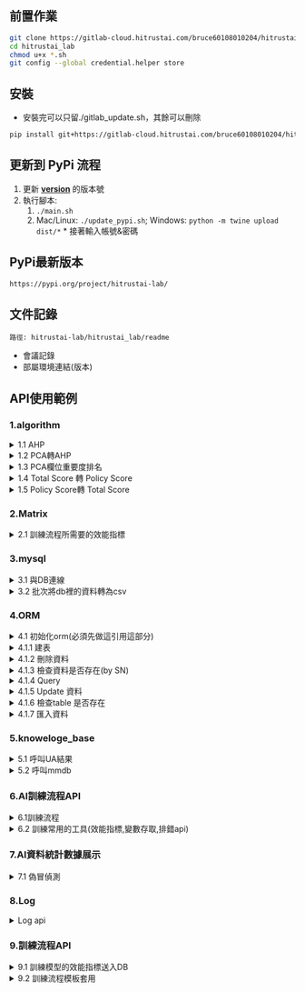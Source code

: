 ## 前置作業
```sh
git clone https://gitlab-cloud.hitrustai.com/bruce60108010204/hitrustai-lab.git -b v1.1.0
cd hitrustai_lab
chmod u+x *.sh
git config --global credential.helper store
```

## 安裝
- 安裝完可以只留./gitlab_update.sh，其餘可以刪除
```sh
pip install git+https://gitlab-cloud.hitrustai.com/bruce60108010204/hitrustai-lab@v1.1.0
```
## 更新到 PyPi 流程
1. 更新 [__version__](./hitrustai_lab/__init__.py) 的版本號
2. 執行腳本:
   1. ```./main.sh```  
   2. Mac/Linux: ```./update_pypi.sh```; Windows: ```python -m twine upload dist/*``` * 接著輸入帳號&密碼

## PyPi最新版本
```sh
https://pypi.org/project/hitrustai-lab/
```

## 文件記錄
`路徑: hitrustai-lab/hitrustai_lab/readme`
- 會議記錄
- 部屬環境連結(版本)

## API使用範例
### 1.algorithm
<details>
<summary>1.1 AHP</summary>
<pre><code>
from hitrustai_lab.algorithm.ahp import AHPWeight
ahp_weight = {
    "robot_detection_score": 1,
    "ip_connection_score": 2,
    "internet_info_score": 2,
    "ip_change_score": 3,
    "device_consistency_score": 4,
    "device_connection_score": 5,
    "personal_device_score": 6,
    "bio_behavior_score": 7
}
ahpw = AHPWeight(ahp_weight)
dict_weight = ahpw.output_weight()
dict_weight
</code></pre>
</details>

<details>
<summary>1.2 PCA轉AHP</summary>
<pre><code>
from hitrustai_lab.algorithm.score_translate import pca_to_ahp
df = pd.read_csv("model_predict.csv")
features = ['device_consistency_score', 'internet_info_score',
            'personal_device_score', 'device_connection_score', 'ip_change_score',
            'ip_connection_score', 'bio_behavior_score', 'robot_detection_score']
x = df.loc[:, features].values
model = PCA(n_components=8)
model.fit(x)
df1 = pca_column_rank(model, features)
dict_from_list = pca_to_ahp(df1)
print(dict_from_list)
</code></pre>
</details>

<details>
<summary>1.3 PCA欄位重要度排名</summary>
<pre><code>
from hitrustai_lab.algorithm.score_translate import pca_column_rank
df = pd.read_csv("model_predict.csv")
features = ['device_consistency_score', 'internet_info_score',
            'personal_device_score', 'device_connection_score', 'ip_change_score',
            'ip_connection_score', 'bio_behavior_score', 'robot_detection_score']
x = df.loc[:, features].values
model = PCA(n_components=8)
model.fit(x)
df1 = pca_column_rank(model, features)
</code></pre>
</details>

<details>
<summary>1.4 Total Score 轉 Policy Score</summary>
<pre><code>
from hitrustai_lab.algorithm.score_translate import total_score_to_policy_score
total_score_to_policy_score(0.1)
</code></pre>
</details>

<details>
<summary>1.5 Policy Score轉 Total Score </summary>
<pre><code>
from hitrustai_lab.algorithm.score_translate import policy_score_to_total_score
policy_score_to_total_score(0.1)
</code></pre>
</details>


### 2.Matrix
<!-- <details>
<summary>2.1 透過回歸找尋最佳policy_score以下為1</summary>
<pre><code>
import numpy as np
from hitrustai_lab.matrix.model_matrix import get_best_score
policy_score = np.random.rand(100)
label = np.random.randint(2, size=100)
dict_item = {
    "policy_score" : policy_score,
    "label" : label
}
df = pd.DataFrame(dict_item)
get_best_score(df,"policy_score","label")
</code></pre>
</details> -->

<details>
<summary>2.1 訓練流程所需要的效能指標</summary>

```py
from hitrustai_lab.matrix.model_performance import ModelPerfornance

mp = ModelPerfornance(score_type='policy_score')
list_y_test, list_y_score = mp.model_train()
result = mp.performance_output(list_y_test, list_y_score)
print(result)
```
</details>


### 3.mysql
<details>
<summary>3.1 與DB連線</summary>
<pre><code>
from hitrustai_lab.mysql.connenction_db import open_connection
engine = open_connection(host="192.168.10.102", port="3305", user="root", passwd="root16313302", db="diia_test")
sql = 'SELECT * FROM diia_test.deviceinfo' 
engine.execute(sql)
df = pd.read_sql(sql, engine)
engine.close()
</code></pre>
</details>

<details>
<summary>3.2 批次將db裡的資料轉為csv</summary>

<pre><code>
from hitrustai_lab.mysql.get_db_to_csv_batch import DBDownload
db_name = "diia_release"
table = "deviceinfo"
diia = DBDownload(
    db_name=db_name,
    user="root",
    passwd="root16313302",
    host="192.168.10.112",
    port=3305,
    table=table,
    batch_size=10000,
    file_name_csv="new_diia.csv",
    sql_time = "where udid like '154637530395207*%'"
)
sql_cmd = """
    SELECT * FROM %s.%s
""" % (db_name, table)
diia.run(sql_cmd)
print("---成功---")
</code></pre>
</details>


### 4.ORM

<details>
<summary>4.1 初始化orm(必須先做這引用這部分)</summary>
<pre><code>
from hitrustai_lab.orm import Orm
host = '192.168.10.201',
port = '3306',
db = 'acqfd_test'
user = 'acqfd',
pwd = 'acqfd16313302',
orm_profile = get_orm_profile(host=host, port=port, db=diia_db, user=db_user, pwd=db_pwd)
orm = Orm(profile=orm_profile)
</code></pre>
</details>

<details>
<summary>4.1.1 建表</summary>
<pre><code>
from sqlalchemy import Column, text, Integer, String
from sqlalchemy.dialects.mysql import TIMESTAMP
from sqlalchemy.ext.declarative import declarative_base
Base = declarative_base()
metadata = Base.metadata
class TestTable(Base):
    __tablename__ = 'udid_history'
    pk_id = Column(Integer, primary_key=True, autoincrement=True, unique=True)
    sn = Column(String(120, 'utf8mb4_unicode_ci'), nullable=False)
    name = Column(String(45, 'utf8mb4_unicode_ci'), nullable=False)
    city = Column(String(45, 'utf8mb4_unicode_ci'), nullable=False)
    create_time = Column(TIMESTAMP(fsp=6), nullable=False,
                            server_default=text("CURRENT_TIMESTAMP(6)"))
orm.create_table(Base, TestTable)
print('Create table done.')
</code></pre>
</details>

<details>
<summary>4.1.2 刪除資料</summary>
<pre><code>
data = pd.DataFrame({
    'sn':['test1', 'test2'],
    'name':['John', 'Eric'], 
    'city':['Taipei', 'Tokyo']
})
orm.delete(data, TestTable)
</code></pre>
</details>

<details>
<summary>4.1.3 檢查資料是否存在(by SN)</summary>
<pre><code>
sn = 'test1'
result = orm.check_sn(TestTable.sn, sn)
print(result)
</code></pre>
</details>

<details>
<summary>4.1.4 Query</summary>
<pre><code>
from .Tables.TB3DS import ThreeDS1Detect
'''
參數說明:
1. limit: 要查詢的資料筆數，預設 = None (查全部資料)
2. order_by: 按照指定的欄位排序，預設 = None (不排序)
3. fields: 指定query的欄位，預設 = None (查全部欄位)
4. args: 其他查詢條件
'''  
limit = 10000
order_by = (ThreeDS1Detect.create_time, 'asc')
fields = [
    'create_time', 
    'client_info_id',
    'customer_servertime', 
    'sn', 
    'sp_tx_id', 
    'threeds_type'
]
tb = orm.query_filter(ThreeDS1Detect, limit, order_by, fields)
print(tb)
</code></pre>
</details>

<details>
<summary>4.1.5 Update 資料</summary>
<pre><code>
column_values = {'sn':'test1'}
update_content = {'city':'Los Angeles'}
orm.update(TestTable, column_values, update_content)
</code></pre>
</details>

<details>
<summary>4.1.6 檢查table 是否存在</summary>
<pre><code>
result = orm.check_exist(TestTable)
print(result)
</code></pre>
</details>

<details>
<summary>4.1.7 匯入資料</summary>
<pre><code>
data = pd.DataFrame({
    'sn':['test1', 'test2', 'test3', 'test4', 'test5'],
    'name':['John', 'Eric', 'Steven', 'Bruce', 'Chris'], 
    'city':['Taipei', 'Tokyo', 'Taipei', 'London', 'Liverpool']
})
orm.data_to_DB(data, TestTable)
</code></pre>
</details>

### 5.knoweloge_base
<details>
<summary>5.1 呼叫UA結果</summary>
<pre><code>
from hitrustai_lab.knoweloge_base.call_useranent_so import UserAgentDecoder
ua = "Mozilla/5.0 (Macintosh; Intel Mac OS X 10_14_6) AppleWebKit/537.36 (KHTML, like Gecko) Chrome/80.0.3987.158 Safari/537.36"
width = "1680"
height = "1050"
ratio = "2"
platform = "iPad"
gpuName = "Apple GPU"
uad = UserAgentDecoder("../include/ua.so")
dict_ua = uad.run(ua, width, height, ratio, platform, gpuName)
print(dict_ua)
</code></pre>
</details>

<details>
<summary>5.2 呼叫mmdb</summary>
<pre><code>
from hitrustai_lab.knoweloge_base.geoip import Geoip
gp = Geoip("./nas/geoip_coordinate_v2.mmdb")
gp.get_diia(ip)
</code></pre>
</details>


### 6.AI訓練流程API
<details>
<summary>6.1訓練流程</summary>
- train不能有參數
- 需去diia專案下載pass.so

```sh
mkdir env
cd env
vi .env
```
.env
```sh
DB_ENGINE=mysql+pymysql
DB_NAME=diiadev
DB_HOST=192.168.10.201
DB_PORT=3306
DB_USERNAME=diia
DB_PASS=6357621dc964d476e0ad88d81b25518e

KAFKA_N=3
KAFKA_HOST_1=192.168.10.201
KAFKA_PORT_1=9092
KAFKA_HOST_2=192.168.10.202
KAFKA_PORT_2=9092
KAFKA_HOST_3=192.168.10.203
KAFKA_PORT_3=9092

SOURCE_PATH_DATASET=./data/dataset/
SOURCE_PATH_KNOWLEDGE=./data/kg/
SOURCE_PATH_LIB=./data/lib/
```

```py
from hitrustai_lab.model_train.ai_module_train import HitrustaiTrainTemple
from hitrustai_lab.algorithm.ahp import AHPWeight
from hitrustai_lab.orm.Tables.TBMarchant import TbMarchatriskValidationReport

path = "../../../nas/Bill/Code - 風險商店模型/即時預測/"
mr = MercahtRisk(file_path='./',
    inputData_Auth=path+'tb_auth_detect_211227_removeUnnecessaryCols.csv',
    inputData_AuthResult=path+'tb_auth_real_result_211227_removeUnnecessaryCols.csv',
    inputData_merchantInfo=path+'merchantInfo_211227_removeUncessaryCols.csv',
    inputData_merchantInfoCleaned=path+'merchantInfoCleaned_211227_removeUncessaryCols.csv', 
    save_path="./data/lib/")


dict_model = {
    "MercahtRisk": mr
}
ahp_weight = {
    "MercahtRisk": 1,
}
ahpw = AHPWeight(ahp_weight)
dict_weight = ahpw.output_weight()
htt = HitrustaiTrainTemple(dict_ahp_weight=dict_weight,dict_model=dict_model, so_name="./data/passwd.so")
manager_dict = htt.train()

tb = TbMarchatriskValidationReport(
    customer_id=htt.mq_info["customer_id"],
    model_id=htt.mq_info["model_id"],
    training_id=htt.mq_info["training_id"],
    source_start_date=htt.train_info["source_end_date"],
    source_end_date=htt.train_info["source_end_date"],
    model_name="mercaht_risk",
    training_sample_count=1000000,
    validation_sample_count=450,
    accuracy=htt.accuracy,
    precision=htt.precision,
    recall=htt.recall,
    f1_score=htt.f1_score,
    marchatrisk_weight=dict_weight["MercahtRisk"],
    marchatrisk_accuracy=manager_dict["MercahtRisk"]["report"]["accuracy"],
    marchatrisk_precision=manager_dict["MercahtRisk"]["report"]["precision"],
    marchatrisk_recall=manager_dict["MercahtRisk"]["report"]["recall"],
    marchatrisk_f1_score=manager_dict["MercahtRisk"]["report"]["f1_score"],
)
htt.orm_to_table(tb, manager_dict)
```

</details>
<details>
<summary>6.2 訓練常用的工具(效能指標,變數存取,排錯api)</summary>

```py
from hitrustai_lab.model_train.core.utils import AITrainUtilsAPI

class MyTrain(AITrainUtilsAPI):
    def train(self):
        try:
            ...
        except Exception as e:
            errMsg = self.err_reason(e)
            self.report("9909", reason="Fraud Detect-" + errMsg)

        # 存取變數
        self.save_variable((變數1,變數2), save_path + 'myself.pkl')
        # 讀取變數
        val = self.load_variavle(save_path + 'myself.pkl')
        result = self.confuse_classification_report(df['true_label'], df['predict_label'])

```
</details>


### 7.AI資料統計數據展示
<details>
<summary>7.1 偽冒偵測</summary>

#### 下載資料請參照3.2

```py
from hitrustai_lab.analysis.data_statistical_analyse import DataAnalyse

da = DataAnalyse()
da.read_fraud()
da.data_analyse()
da.df_all['UDID'] = da.df_all['UDID'].astype(str)
with pd.ExcelWriter('Courses.xlsx') as writer:
    da.df_all.to_excel(writer, sheet_name='異常')
    da.intersected_df_normal.to_excel(writer, sheet_name='正常')

```
</details>

### 8.Log
<details>
<summary>Log api</summary>

| 層級     | 說明                                              | 備註                                |
| -------- | ------------------------------------------------- | ----------------------------------- |
| DEBUG    | 詳細資訊, 除錯用                                  |                                     |
| INFO     | 警告。可用表示即將或已經發生的意外,但服務仍可運行 |                                     |
| ERROR    | 嚴重bug, 服務某些功能無法正常運行                 | *debug模式下會打印詳細traceback log |
| CRITICAL | 嚴重錯誤, 程序已不能正常運行                      | *debug模式下會打印詳細traceback log |


```py
from hitrustai_lab.log.log_handler import LogHandler

log_handler = LogHandler(service='CardTesting')
init_logger = log_handler.getlogger('INIT')
init_logger.info("success log")

log_handler.service = "set1"
log_handler.log_level = "ERROR" 
log_handler.set_logging()
init_logger = log_handler.getlogger('INIT')
init_logger.error("success log")
```
</details>


### 9.訓練流程API

<details>
<summary>9.1 訓練模型的效能指標送入DB</summary>

- `dict_add_column是新增欄位,如果沒有需要新增可以不帶入tmts.insert_db`
```py
from hitrustai_lab.model_train.ai_module_train import TrainModelToSQl
dict_add_column = {
    "add_column1": Column("add_column1", Integer, primary_key=True),
    "add_column2": Column("add_column2", Integer, primary_key=True)
}
dict_init_arg["add_column1"] = 0
dict_init_arg["add_column2"] = 0

tmts = TrainModelToSQl(
    host="192.168.10.203",
    port="3305",
    user="diia",
    passwd="diia16313302",
    db="service_report",
    table_name="test111111"
)

tmts.insert_db(data=dict_init_arg, dict_add_column=dict_add_column)
```
</details>

<details>
<summary>9.2 訓練流程模板套用</summary>

`env/.env`
```bash
# ENV_METHOD=apollo
ENV_METHOD=env
APOLLO_URL=http://192.168.10.201:18080
APOLLO_APPID=7d8b46de-cffc-4ff8-a077-00858e38d5dc
APOLLO_CLUSTER=default
APOLLO_SECRET=bd384166b0bb4c648679d2b9ef5bb5e0
APOLLO_NAMESPACE_INF=infrastructure
APOLLO_NAMESPACE_MODAL=fraud-detect-train
FILE_PATH= ../../../../nas/bruce/訓練資料/fraud_detect/
SOURCE_PATH_KNOWLEDGE = ./data/kg/
SOURCE_PATH_LIB = ./data/lib/

# CUSTOMER_ID = 001584054110001
# tag = 20220623000905
# PROFILE_ID = A01
# TRAINING_ID = MD1-F9AD62
MODEL_ID = MD1
BATCH_SIZE = 10000
TRUE_LABEL_COLUMN = resultInfo__trueLabelLast

DB_ENGINE = mysql+pymysql
DB_NAME = service_report
DB_HOST = 192.168.10.203
DB_PORT = 3305
DB_USERNAME = diia
DB_PASS = 6357621dc964d476e0ad88d81b25518e

```

### 訓練模板範例與說明

- `dict_add_column是新增欄位,如果沒有需要新增可以不帶入tmts.insert_db`
- `batch_read_csv_train為批次訓練的api,包括計算訓練時間等等資訊`
- `list_file_name將訓練的文件寫成一個list`
- `features將所需的特徵寫入此`
- `model 目前只支援partial_fit的訓練模式`
```py
from hitrustai_lab.model_train.core.utils import AITrainUtilsAPI
from hitrustai_lab.model_train.ai_module_train import HitrustaiTrainTemple
class ProjectName(AITrainUtilsAPI):
    def __init__(self, file_path="../../Python/ai_model_status/data/", save_path="data/lib/"):
        self.file_path = file_path
        self.save_path = save_path
    。
    。
    。
    def train(self, chunksize=100000, true_lable_name="resultInfo__trueLabelAuth"):
        self.true_lable_name = true_lable_name
        model = IncrementalPCA(n_components=feature_number)
        model = self.batch_read_csv_train(model, self.file_path, features, chunksize)
        。。。
        return self.report("xxxx", reason="...")

def main():
    file_path = "../../../../nas/bruce/訓練資料/"
    pn = ProjectName(file_path=file_path)
    htt = HitrustaiTrainTemple(dict_model=pn, so_name="./lib/passwd.so", init_logger=init_logger, model_name="FraudDetect")
    try:
        htt.train()
        htt.dict_init_arg["list_y_score"] = np.array(htt.dict_model.df["total_score_fd7"])
    except Exception:
        pass
    dict_add_column7 = {
        "personal_device_score": Column("personal_device_score", FLOAT),
    }
    htt.dict_init_arg["personal_device_score"] = htt.dict_model.w7["personal_device_score"]
    htt.insert_db(table_name="test111111",  dict_add_column=dict_add_column7)
    htt.output_txt( model_name="Fraud Detect", path='./data/lib/output.txt')
```
</details>
